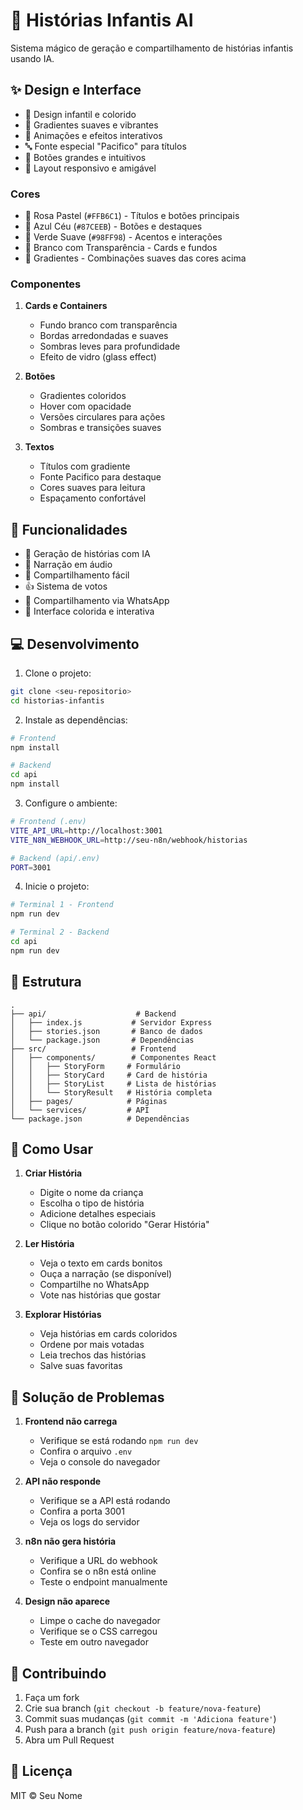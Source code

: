 # 🎨 Histórias Infantis AI

Sistema mágico de geração e compartilhamento de histórias infantis usando IA.

## ✨ Design e Interface

- 🎨 Design infantil e colorido
- 🌈 Gradientes suaves e vibrantes
- 💫 Animações e efeitos interativos
- 🔤 Fonte especial "Pacifico" para títulos
- 🎯 Botões grandes e intuitivos
- 📱 Layout responsivo e amigável

### Cores

- 🌸 Rosa Pastel (`#FFB6C1`) - Títulos e botões principais
- 💙 Azul Céu (`#87CEEB`) - Botões e destaques
- 🌿 Verde Suave (`#98FF98`) - Acentos e interações
- 🤍 Branco com Transparência - Cards e fundos
- 🎨 Gradientes - Combinações suaves das cores acima

### Componentes

1. **Cards e Containers**
   - Fundo branco com transparência
   - Bordas arredondadas e suaves
   - Sombras leves para profundidade
   - Efeito de vidro (glass effect)

2. **Botões**
   - Gradientes coloridos
   - Hover com opacidade
   - Versões circulares para ações
   - Sombras e transições suaves

3. **Textos**
   - Títulos com gradiente
   - Fonte Pacifico para destaque
   - Cores suaves para leitura
   - Espaçamento confortável

## 🚀 Funcionalidades

- 🎨 Geração de histórias com IA
- 🎵 Narração em áudio
- 👥 Compartilhamento fácil
- 👍 Sistema de votos
- 💬 Compartilhamento via WhatsApp
- 🌈 Interface colorida e interativa

## 💻 Desenvolvimento

1. Clone o projeto:
```bash
git clone <seu-repositorio>
cd historias-infantis
```

2. Instale as dependências:
```bash
# Frontend
npm install

# Backend
cd api
npm install
```

3. Configure o ambiente:
```bash
# Frontend (.env)
VITE_API_URL=http://localhost:3001
VITE_N8N_WEBHOOK_URL=http://seu-n8n/webhook/historias

# Backend (api/.env)
PORT=3001
```

4. Inicie o projeto:
```bash
# Terminal 1 - Frontend
npm run dev

# Terminal 2 - Backend
cd api
npm run dev
```

## 📁 Estrutura

```
.
├── api/                    # Backend
│   ├── index.js           # Servidor Express
│   ├── stories.json       # Banco de dados
│   └── package.json       # Dependências
├── src/                   # Frontend
│   ├── components/        # Componentes React
│   │   ├── StoryForm     # Formulário
│   │   ├── StoryCard     # Card de história
│   │   ├── StoryList     # Lista de histórias
│   │   └── StoryResult   # História completa
│   ├── pages/            # Páginas
│   └── services/         # API
└── package.json          # Dependências
```

## 🎯 Como Usar

1. **Criar História**
   - Digite o nome da criança
   - Escolha o tipo de história
   - Adicione detalhes especiais
   - Clique no botão colorido "Gerar História"

2. **Ler História**
   - Veja o texto em cards bonitos
   - Ouça a narração (se disponível)
   - Compartilhe no WhatsApp
   - Vote nas histórias que gostar

3. **Explorar Histórias**
   - Veja histórias em cards coloridos
   - Ordene por mais votadas
   - Leia trechos das histórias
   - Salve suas favoritas

## 🔧 Solução de Problemas

1. **Frontend não carrega**
   - Verifique se está rodando `npm run dev`
   - Confira o arquivo `.env`
   - Veja o console do navegador

2. **API não responde**
   - Verifique se a API está rodando
   - Confira a porta 3001
   - Veja os logs do servidor

3. **n8n não gera história**
   - Verifique a URL do webhook
   - Confira se o n8n está online
   - Teste o endpoint manualmente

4. **Design não aparece**
   - Limpe o cache do navegador
   - Verifique se o CSS carregou
   - Teste em outro navegador

## 🤝 Contribuindo

1. Faça um fork
2. Crie sua branch (`git checkout -b feature/nova-feature`)
3. Commit suas mudanças (`git commit -m 'Adiciona feature'`)
4. Push para a branch (`git push origin feature/nova-feature`)
5. Abra um Pull Request

## 📝 Licença

MIT © Seu Nome
